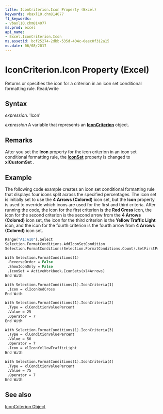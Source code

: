 ```yaml
---
title: IconCriterion.Icon Property (Excel)
keywords: vbaxl10.chm814077
f1_keywords:
- vbaxl10.chm814077
ms.prod: excel
api_name:
- Excel.IconCriterion.Icon
ms.assetid: bcf25274-2dbb-535d-404c-0eec0f312a15
ms.date: 06/08/2017
---
```



# IconCriterion.Icon Property (Excel)

Returns or specifies the icon for a criterion in an icon set conditional formatting rule. Read/write


## Syntax

 _expression_. 'Icon'

 _expression_ A variable that represents an **[IconCriterion](Excel.IconCriterion.md)** object.


## Remarks

After you set the  **Icon** property for the icon criterion in an icon set conditional formatting rule, the **[IconSet](Excel.IconSetCondition.IconSet.md)** property is changed to **xlCustomSet** .


## Example

The following code example creates an icon set conditional formatting rule that displays four icons split across the specified percentages. The icon set is initially set to use the  **4 Arrows (Colored)** icon set, but the **Icon** property is used to override which icons are used for the first and third criteria. After running the code, the icon for the first criterion is the **Red Cross** icon, the icon for the second criterion is the second arrow from the **4 Arrows (Colored)** icon set, the icon for the third criterion is the **Yellow Traffic Light** icon, and the icon for the fourth criterion is the fourth arrow from **4 Arrows (Colored)** icon set.


```vb
Range("A1:A10").Select 
Selection.FormatConditions.AddIconSetCondition 
Selection.FormatConditions(Selection.FormatConditions.Count).SetFirstPriority 
 
With Selection.FormatConditions(1) 
 .ReverseOrder = False 
 .ShowIconOnly = False 
 .IconSet = ActiveWorkbook.IconSets(xl4Arrows) 
End With 
 
With Selection.FormatConditions(1).IconCriteria(1) 
 .Icon = xlIconRedCross 
End With 
 
With Selection.FormatConditions(1).IconCriteria(2) 
 .Type = xlConditionValuePercent 
 .Value = 25 
 .Operator = 7 
End With 
 
With Selection.FormatConditions(1).IconCriteria(3) 
 .Type = xlConditionValuePercent 
 .Value = 50 
 .Operator = 7 
 .Icon = xlIconYellowTrafficLight 
End With 
 
With Selection.FormatConditions(1).IconCriteria(4) 
 .Type = xlConditionValuePercent 
 .Value = 75 
 .Operator = 7 
End With
```


## See also


[IconCriterion Object](Excel.IconCriterion.md)


